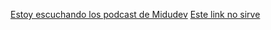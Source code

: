 [Estoy escuchando los podcast de Midudev](https://open.spotify.com/show/1Et8hZk1DwKw6PtBFGpwSD?si=45ef2a912d304e53)
[Este link no sirve](http://www.eluniversodelhilo.com.co/)
